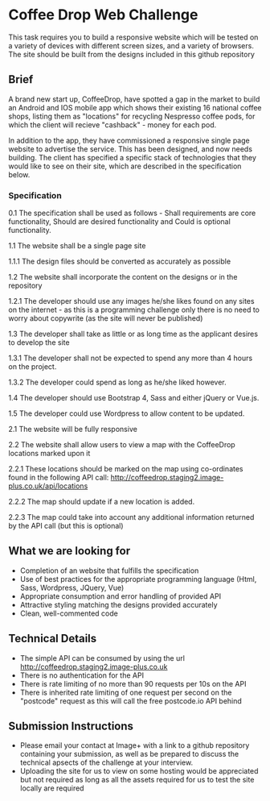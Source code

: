 # Coffee Drop Web Challenge
This task requires you to build a responsive website which will be tested on a variety of devices with different screen sizes, and a variety of browsers. The site should be built from the designs included in this github repository
 
## Brief
A brand new start up, CoffeeDrop, have spotted a gap in the market to build an Android and IOS mobile app which shows their existing 16 national coffee shops, listing them as "locations" for recycling Nespresso coffee pods, for which the client will recieve "cashback" - money for each pod.

In addition to the app, they have commissioned a responsive single page website to advertise the service. This has been designed, and now needs building. The client has specified a specific stack of technologies that they would like to see on their site, which are described in the specification below.


### Specification 
0.1 The specification shall be used as follows - Shall requirements are core functionality, Should are desired functionality and Could is optional functionality.

1.1 The website shall be a single page site

1.1.1 The design files should be converted as accurately as possible

1.2 The website shall incorporate the content on the designs or in the repository

1.2.1 The developer should use any images he/she likes found on any sites on the internet - as this is a programming challenge only there is no need to worry about copywrite (as the site will never be published)

1.3 The developer shall take as little or as long time as the applicant desires to develop the site

1.3.1 The developer shall not be expected to spend any more than 4 hours on the project.

1.3.2 The developer could spend as long as he/she liked however.

1.4 The developer should use Bootstrap 4, Sass and either jQuery or Vue.js.

1.5 The developer could use Wordpress to allow content to be updated.


2.1 The website will be fully responsive

2.2 The website shall allow users to view a map with the CoffeeDrop locations marked upon it

2.2.1 These locations should be marked on the map using co-ordinates found in the following API call: http://coffeedrop.staging2.image-plus.co.uk/api/locations

2.2.2 The map should update if a new location is added.

2.2.3 The map could take into account any additional information returned by the API call (but this is optional)
 
## What we are looking for
 - Completion of an website that fulfills the specification
 - Use of best practices for the appropriate programming language (Html, Sass, Wordpress, JQuery, Vue)
 - Appropriate consumption and error handling of provided API
 - Attractive styling matching the designs provided accurately
 - Clean, well-commented code 

 
## Technical Details
- The simple API can be consumed by using the url http://coffeedrop.staging2.image-plus.co.uk
- There is no authentication for the API
- There is rate limiting of no more than 90 requests per 10s on the API
- There is inherited rate limiting of one request per second on the "postcode" request as this will call the free postcode.io API behind 

 
 ## Submission Instructions
  - Please email your contact at Image+ with a link to a github repository containing your submission, as well as be prepared to discuss the technical apsects of the challenge at your interview.
  - Uploading the site for us to view on some hosting would be appreciated but not required as long as all the assets required for us to test the site locally are required

